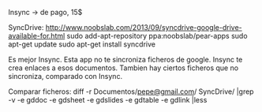 Insync -> de pago, 15$

SyncDrive: http://www.noobslab.com/2013/09/syncdrive-google-drive-available-for.html
sudo add-apt-repository ppa:noobslab/pear-apps
sudo apt-get update
sudo apt-get install syncdrive

Es mejor Insync.
Esta app no te sincroniza ficheros de google. Insync te crea enlaces a esos documentos.
Tambien hay ciertos ficheros que no sincroniza, comparado con Insync.


Comparar ficheros:
diff -r Documentos/pepe@gmail.com/ SyncDrive/ |grep -v -e gddoc -e gdsheet -e gdslides -e gdtable -e gdlink |less
